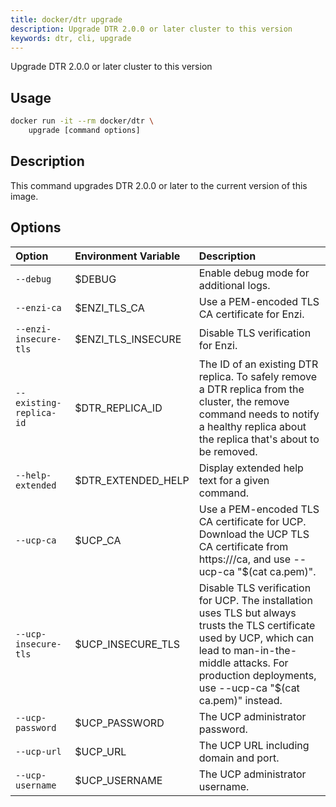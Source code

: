 ```yaml
---
title: docker/dtr upgrade
description: Upgrade DTR 2.0.0 or later cluster to this version
keywords: dtr, cli, upgrade
---
```

Upgrade DTR 2.0.0 or later cluster to this version

## Usage

```bash
docker run -it --rm docker/dtr \
    upgrade [command options]
```

## Description

This command upgrades DTR 2.0.0 or later to the current version of this image.

## Options

| Option                  | Environment Variable | Description                                                                                                                                                                                                                   |
|:----------------------- |:-------------------- |:----------------------------------------------------------------------------------------------------------------------------------------------------------------------------------------------------------------------------- |
| `--debug`               | $DEBUG               | Enable debug mode for additional logs.                                                                                                                                                                                        |
| `--enzi-ca`             | $ENZI_TLS_CA       | Use a PEM-encoded TLS CA certificate for Enzi.                                                                                                                                                                                |
| `--enzi-insecure-tls`   | $ENZI_TLS_INSECURE | Disable TLS verification for Enzi.                                                                                                                                                                                            |
| `--existing-replica-id` | $DTR_REPLICA_ID    | The ID of an existing DTR replica. To safely remove a DTR replica from the cluster, the remove command needs to notify a healthy replica about the replica that's about to be removed.                                        |
| `--help-extended`       | $DTR_EXTENDED_HELP | Display extended help text for a given command.                                                                                                                                                                               |
| `--ucp-ca`              | $UCP_CA              | Use a PEM-encoded TLS CA certificate for UCP. Download the UCP TLS CA certificate from https://<ucp-url>/ca, and use --ucp-ca "$(cat ca.pem)".                                                                                |
| `--ucp-insecure-tls`    | $UCP_INSECURE_TLS  | Disable TLS verification for UCP. The installation uses TLS but always trusts the TLS certificate used by UCP, which can lead to man-in-the-middle attacks. For production deployments, use --ucp-ca "$(cat ca.pem)" instead. |
| `--ucp-password`        | $UCP_PASSWORD        | The UCP administrator password.                                                                                                                                                                                               |
| `--ucp-url`             | $UCP_URL             | The UCP URL including domain and port.                                                                                                                                                                                        |
| `--ucp-username`        | $UCP_USERNAME        | The UCP administrator username.                                                                                                                                                                                               |